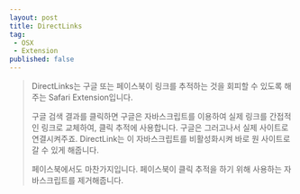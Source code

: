 ```yaml
---
layout: post
title: DirectLinks
tag: 
 - OSX
 - Extension
published: false
---
```


> DirectLinks는 구글 또는 페이스북이 링크를 추적하는 것을 회피할 수 있도록 해주는 Safari Extension입니다.
> 
> 구글 검색 결과를 클릭하면 구글은 자바스크립트를 이용하여 실제 링크를 간접적인 링크로 교체하여, 클릭 추적에 사용합니다. 구글은 그러고나서 실제 사이트로 연결시켜주죠. DirectLink는 이 자바스크립트를 비활성화시켜 바로 원 사이트로 갈 수 있게 해줍니다.
> 
> 페이스북에서도 마찬가지입니다. 페이스북이 클릭 추적을 하기 위해 사용하는 자바스크립트를 제거해줍니다.

